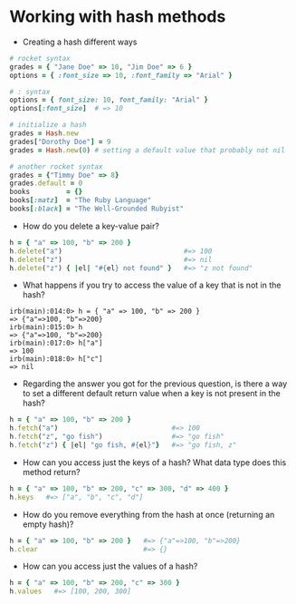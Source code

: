 # Working with hash methods

* Creating a hash different ways

```ruby
# rocket syntax
grades = { "Jane Doe" => 10, "Jim Doe" => 6 }
options = { :font_size => 10, :font_family => "Arial" }

# : syntax
options = { font_size: 10, font_family: "Arial" }
options[:font_size]  # => 10

# initialize a hash
grades = Hash.new
grades["Dorothy Doe"] = 9
grades = Hash.new(0) # setting a default value that probably not nil

# another rocket syntax
grades = {"Timmy Doe" => 8}
grades.default = 0
books         = {}
books[:matz]  = "The Ruby Language"
books[:black] = "The Well-Grounded Rubyist"
```

* How do you delete a key-value pair?

```ruby
h = { "a" => 100, "b" => 200 }
h.delete("a")                              #=> 100
h.delete("z")                              #=> nil
h.delete("z") { |el| "#{el} not found" }   #=> "z not found"
```

* What happens if you try to access the value of a key that is not in the hash?

```
irb(main):014:0> h = { "a" => 100, "b" => 200 }
=> {"a"=>100, "b"=>200}
irb(main):015:0> h
=> {"a"=>100, "b"=>200}
irb(main):017:0> h["a"]
=> 100
irb(main):018:0> h["c"]
=> nil
```

* Regarding the answer you got for the previous question, is there a way to set a different default return value when a key is not present in the hash?

```ruby
h = { "a" => 100, "b" => 200 }
h.fetch("a")                            #=> 100
h.fetch("z", "go fish")                 #=> "go fish"
h.fetch("z") { |el| "go fish, #{el}"}   #=> "go fish, z"
```

* How can you access just the keys of a hash? What data type does this method return?

```ruby
h = { "a" => 100, "b" => 200, "c" => 300, "d" => 400 }
h.keys   #=> ["a", "b", "c", "d"]
```

* How do you remove everything from the hash at once (returning an empty hash)?

```ruby
h = { "a" => 100, "b" => 200 }   #=> {"a"=>100, "b"=>200}
h.clear                          #=> {}
```

* How can you access just the values of a hash?

```ruby
h = { "a" => 100, "b" => 200, "c" => 300 }
h.values   #=> [100, 200, 300]
```
